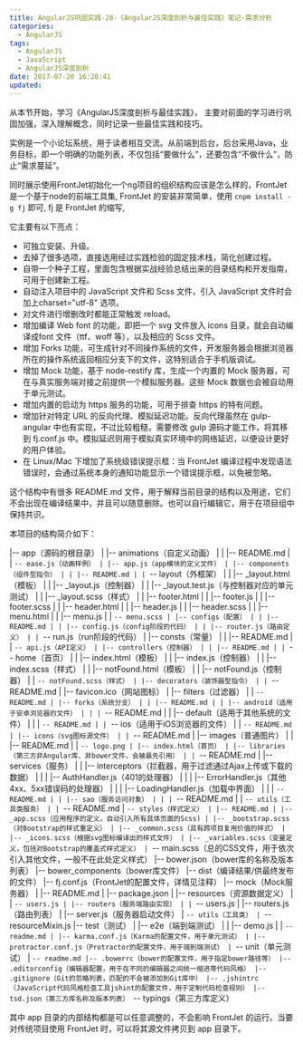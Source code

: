```yaml
---
title: AngularJS巩固实践-28-《AngularJS深度剖析与最佳实践》笔记-需求分析
categories:
  - AngularJS
tags:
  - AngularJS
  - JavaScript
  - AngularJS深度剖析
date: 2017-07-20 16:28:41
updated:
---
```


从本节开始，学习《AngularJS深度剖析与最佳实践》， 主要对前面的学习进行巩固加强，深入理解概念，同时记录一些最佳实践和技巧。

实例是一个小论坛系统，用于读者相互交流。从前端到后台，后台采用Java，业务目标，即一个明确的功能列表，不仅包括“要做什么”，还要包含“不做什么”，防止“需求蔓延”。

同时展示使用FrontJet初始化一个ng项目的组织结构应该是怎么样的，FrontJet是一个基于node的前端工具集, FrontJet 的安装非常简单，使用 `cnpm install -g fj` 即可, fj 是 FrontJet 的缩写,

它主要有以下亮点：
- 可独立安装、升级。
- 去掉了很多选项，直接选用经过实践检验的固定技术栈，简化创建过程。
- 自带一个种子工程，里面包含根据实战经验总结出来的目录结构和开发指南，可用于创建新工程。
- 自动注入项目中的 JavaScript 文件和 Scss 文件，引入 JavaScript 文件时会加上charset="utf-8" 选项。
- 对文件进行增删改时都能正常触发 reload。
- 增加编译 Web font 的功能，即把一个 svg 文件放入 icons 目录，就会自动编译成font 文件（ttf、woff 等），以及相应的 Scss 文件。
- 增加 Forks 功能，可生成针对不同操作系统的文件，开发服务器会根据浏览器所在的操作系统返回相应分支下的文件，这特别适合于手机版调试。
- 增加 Mock 功能，基于 node-restify 库，生成一个内置的 Mock 服务器，可在与真实服务端对接之前提供一个模拟服务器。这些 Mock 数据也会被自动用于单元测试。
- 增加内置的启动为 https 服务的功能，可用于排查 https 的特有问题。
- 增加针对特定 URL 的反向代理、模拟延迟功能。反向代理虽然在 gulp-angular 中也有实现，不过比较粗糙，需要修改 gulp 源码才能工作，将其移到 fj.conf.js 中。模拟延迟则用于模拟真实环境中的网络延迟，以便设计更好的用户体验。
- 在 Linux/Mac 下增加了系统级错误提示框：当 FrontJet 编译过程中发现语法错误时，会通过系统本身的通知功能显示一个错误提示框，以免被忽略。

这个结构中有很多 README.md 文件，用于解释当前目录的结构以及用途，它们不会出现在编译结果中，并且可以随意删除。也可以自行编辑它，用于在项目组中保持共识。

本项目的结构简介如下：

|-- app（源码的根目录）
| |-- animations（自定义动画）
| | |-- README.md
| | `-- ease.js（动画样例）
| |-- app.js（app模块的定义文件）
| |-- components（组件型指令）
| | |-- README.md
| | `-- layout（外框架）
| | |-- _layout.html（模板）
| | |-- _layout.js（控制器）
| | |-- _layout.test.js（与控制器对应的单元测试）
| | |-- _layout.scss（样式）
| | |-- footer.html
| | |-- footer.js
| | |-- footer.scss
| | |-- header.html
| | |-- header.js
| | |-- header.scss
| | |-- menu.html
| | |-- menu.js
| | `-- menu.scss
| |-- configs（配置）
| | |-- README.md
| | |-- config.js（config阶段的代码）
| | |-- router.js（路由定义）
| | `-- run.js（run阶段的代码）
| |-- consts（常量）
| | |-- README.md
| | `-- api.js（API定义）
| |-- controllers（控制器）
| | |-- README.md
| | `-- home（首页）
| | |-- index.html（模板）
| | |-- index.js（控制器）
| | |-- index.scss（样式）
| | |-- notFound.html（模板）
| | |-- notFound.js（控制器）
| | `-- notFound.scss（样式）
| |-- decorators（装饰器型指令）
| | `-- README.md
| |-- favicon.ico（网站图标）
| |-- filters（过滤器）
| | `-- README.md
| |-- forks（系统分支）
| | |-- README.md
| | |-- android（适用于安卓浏览器的文件）
| | | `-- README.md
| | |-- default（适用于其他系统的文件）
| | | `-- README.md
| | `-- ios（适用于iOS浏览器的文件）
| | `-- README.md
| |-- icons（svg图标源文件）
| | `-- README.md
| |-- images（普通图片）
| | |-- README.md
| | `-- logo.png
| |-- index.html（首页）
| |-- libraries（第三方非Angular库、非bower文件，会被最先引用）
| | `-- README.md
| |-- services（服务）
| | |-- interceptors（拦截器，用于过滤通过Ajax上传或下载的数据）
| | | |-- AuthHandler.js（401的处理器）
| | | |-- ErrorHandler.js（其他4xx、5xx错误码的处理器）
| | | |-- LoadingHandler.js（加载中界面）
| | | `-- README.md
| | |-- sao（服务访问对象）
| | | `-- README.md
| | `-- utils（工具类服务）
| | `-- README.md
| `-- styles（样式定义）
| |-- README.md
| |-- _app.scss（应用程序的定义，自动引入所有具体页面的Scss)
| |-- _bootstrap.scss（对Bootstrap的样式重定义）
| |-- _common.scss（具有跨项目复用价值的样式）
| |-- _icons.scss（根据svg图标编译出的样式文件）
| |-- _variables.scss（变量定义，包括对Bootstrap的覆盖式样式定义）
| `-- main.scss（总的CSS文件，用于依次引入其他文件，一般不在此处定义样式）
|-- bower.json（bower库的名称及版本列表）
|-- bower_components（bower库文件）
|-- dist（编译结果/供最终发布的文件）
|-- fj.conf.js（FrontJet的配置文件，详情见注释）
|-- mock（Mock服务器）
| |-- README.md
| |-- package.json
| |-- resources（资源数据定义）
| | `-- users.js
| |-- routers（服务端路由实现）
| | `-- users.js
| |-- routers.js（路由列表）
| |-- server.js（服务器启动文件）
| `-- utils（工具类）
| `-- resourceMixin.js
|-- test（测试）
| |-- e2e（端到端测试）
| | |-- demo.js
| | `-- readme.md
| |-- karma.conf.js（Karma的配置文件，用于单元测试）
| |-- protractor.conf.js（Protractor的配置文件，用于端到端测试）
| `-- unit（单元测试）
| `-- readme.md
|-- .bowerrc（bower的配置文件，用于指定bower路径等）
|-- .editorconfig（编辑器配置，用于在不同的编辑器之间统一缩进等代码风格）
|-- .gitignore（Git的忽略列表，匹配的不会被添加到Git库中）
|-- .jshintrc（JavaScript代码风格检查工具jshint的配置文件，用于定制代码检查规则）
|-- tsd.json（第三方库名称及版本列表）
`-- typings（第三方库定义）

其中 app 目录的内部结构都是可以任意调整的，不会影响 FrontJet 的运行。当要对传统项目使用 FrontJet 时，可以将其源文件拷贝到 app 目录下。
